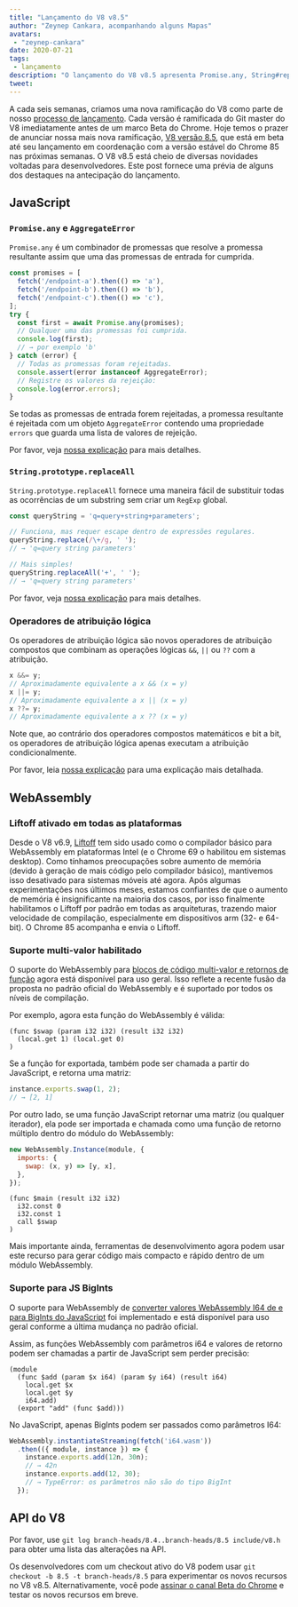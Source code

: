 ```yaml
---
title: "Lançamento do V8 v8.5"
author: "Zeynep Cankara, acompanhando alguns Mapas"
avatars:
 - "zeynep-cankara"
date: 2020-07-21
tags:
 - lançamento
description: "O lançamento do V8 v8.5 apresenta Promise.any, String#replaceAll, operadores de atribuição lógica, suporte multi-valor WebAssembly e BigInt, além de melhorias de desempenho."
tweet:
---
```

A cada seis semanas, criamos uma nova ramificação do V8 como parte de nosso [processo de lançamento](https://v8.dev/docs/release-process). Cada versão é ramificada do Git master do V8 imediatamente antes de um marco Beta do Chrome. Hoje temos o prazer de anunciar nossa mais nova ramificação, [V8 versão 8.5](https://chromium.googlesource.com/v8/v8.git/+log/branch-heads/8.5), que está em beta até seu lançamento em coordenação com a versão estável do Chrome 85 nas próximas semanas. O V8 v8.5 está cheio de diversas novidades voltadas para desenvolvedores. Este post fornece uma prévia de alguns dos destaques na antecipação do lançamento.

<!--truncate-->
## JavaScript

### `Promise.any` e `AggregateError`

`Promise.any` é um combinador de promessas que resolve a promessa resultante assim que uma das promessas de entrada for cumprida.

```js
const promises = [
  fetch('/endpoint-a').then(() => 'a'),
  fetch('/endpoint-b').then(() => 'b'),
  fetch('/endpoint-c').then(() => 'c'),
];
try {
  const first = await Promise.any(promises);
  // Qualquer uma das promessas foi cumprida.
  console.log(first);
  // → por exemplo 'b'
} catch (error) {
  // Todas as promessas foram rejeitadas.
  console.assert(error instanceof AggregateError);
  // Registre os valores da rejeição:
  console.log(error.errors);
}
```

Se todas as promessas de entrada forem rejeitadas, a promessa resultante é rejeitada com um objeto `AggregateError` contendo uma propriedade `errors` que guarda uma lista de valores de rejeição.

Por favor, veja [nossa explicação](https://v8.dev/features/promise-combinators#promise.any) para mais detalhes.

### `String.prototype.replaceAll`

`String.prototype.replaceAll` fornece uma maneira fácil de substituir todas as ocorrências de um substring sem criar um `RegExp` global.

```js
const queryString = 'q=query+string+parameters';

// Funciona, mas requer escape dentro de expressões regulares.
queryString.replace(/\+/g, ' ');
// → 'q=query string parameters'

// Mais simples!
queryString.replaceAll('+', ' ');
// → 'q=query string parameters'
```

Por favor, veja [nossa explicação](https://v8.dev/features/string-replaceall) para mais detalhes.

### Operadores de atribuição lógica

Os operadores de atribuição lógica são novos operadores de atribuição compostos que combinam as operações lógicas `&&`, `||` ou `??` com a atribuição.

```js
x &&= y;
// Aproximadamente equivalente a x && (x = y)
x ||= y;
// Aproximadamente equivalente a x || (x = y)
x ??= y;
// Aproximadamente equivalente a x ?? (x = y)
```

Note que, ao contrário dos operadores compostos matemáticos e bit a bit, os operadores de atribuição lógica apenas executam a atribuição condicionalmente.

Por favor, leia [nossa explicação](https://v8.dev/features/logical-assignment) para uma explicação mais detalhada.

## WebAssembly

### Liftoff ativado em todas as plataformas

Desde o V8 v6.9, [Liftoff](https://v8.dev/blog/liftoff) tem sido usado como o compilador básico para WebAssembly em plataformas Intel (e o Chrome 69 o habilitou em sistemas desktop). Como tínhamos preocupações sobre aumento de memória (devido à geração de mais código pelo compilador básico), mantivemos isso desativado para sistemas móveis até agora. Após algumas experimentações nos últimos meses, estamos confiantes de que o aumento de memória é insignificante na maioria dos casos, por isso finalmente habilitamos o Liftoff por padrão em todas as arquiteturas, trazendo maior velocidade de compilação, especialmente em dispositivos arm (32- e 64-bit). O Chrome 85 acompanha e envia o Liftoff.

### Suporte multi-valor habilitado

O suporte do WebAssembly para [blocos de código multi-valor e retornos de função](https://github.com/WebAssembly/multi-value) agora está disponível para uso geral. Isso reflete a recente fusão da proposta no padrão oficial do WebAssembly e é suportado por todos os níveis de compilação.

Por exemplo, agora esta função do WebAssembly é válida:

```wasm
(func $swap (param i32 i32) (result i32 i32)
  (local.get 1) (local.get 0)
)
```

Se a função for exportada, também pode ser chamada a partir do JavaScript, e retorna uma matriz:

```js
instance.exports.swap(1, 2);
// → [2, 1]
```

Por outro lado, se uma função JavaScript retornar uma matriz (ou qualquer iterador), ela pode ser importada e chamada como uma função de retorno múltiplo dentro do módulo do WebAssembly:

```js
new WebAssembly.Instance(module, {
  imports: {
    swap: (x, y) => [y, x],
  },
});
```

```wasm
(func $main (result i32 i32)
  i32.const 0
  i32.const 1
  call $swap
)
```

Mais importante ainda, ferramentas de desenvolvimento agora podem usar este recurso para gerar código mais compacto e rápido dentro de um módulo WebAssembly.

### Suporte para JS BigInts

O suporte para WebAssembly de [converter valores WebAssembly I64 de e para BigInts do JavaScript](https://github.com/WebAssembly/JS-BigInt-integration) foi implementado e está disponível para uso geral conforme a última mudança no padrão oficial.

Assim, as funções WebAssembly com parâmetros i64 e valores de retorno podem ser chamadas a partir de JavaScript sem perder precisão:

```wasm
(module
  (func $add (param $x i64) (param $y i64) (result i64)
    local.get $x
    local.get $y
    i64.add)
  (export "add" (func $add)))
```

No JavaScript, apenas BigInts podem ser passados como parâmetros I64:

```js
WebAssembly.instantiateStreaming(fetch('i64.wasm'))
  .then(({ module, instance }) => {
    instance.exports.add(12n, 30n);
    // → 42n
    instance.exports.add(12, 30);
    // → TypeError: os parâmetros não são do tipo BigInt
  });
```

## API do V8

Por favor, use `git log branch-heads/8.4..branch-heads/8.5 include/v8.h` para obter uma lista das alterações na API.

Os desenvolvedores com um checkout ativo do V8 podem usar `git checkout -b 8.5 -t branch-heads/8.5` para experimentar os novos recursos no V8 v8.5. Alternativamente, você pode [assinar o canal Beta do Chrome](https://www.google.com/chrome/browser/beta.html) e testar os novos recursos em breve.
